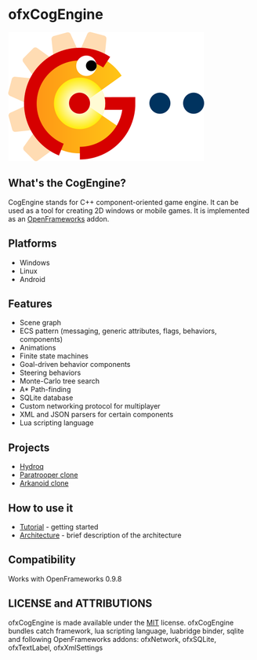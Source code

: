 ofxCogEngine
===================

![logo](Docs/logo.png)

## What's the CogEngine?

CogEngine stands for C++ component-oriented game engine. It can be used as a tool for creating 2D windows or mobile games. It is implemented as an [OpenFrameworks](http://openframeworks.cc) addon. 

## Platforms
* Windows
* Linux
* Android

## Features
* Scene graph
* ECS pattern (messaging, generic attributes, flags, behaviors, components)
* Animations
* Finite state machines
* Goal-driven behavior components
* Steering behaviors
* Monte-Carlo tree search 
* A* Path-finding
* SQLite database
* Custom networking protocol for multiplayer
* XML and JSON parsers for certain components
* Lua scripting language

## Projects
* <a href="https://github.com/dormantor/Hydroq" target="_blank">Hydroq</a>
* <a href="https://github.com/dormantor/Paratrooper" target="_blank">Paratrooper clone</a>
* <a href="https://github.com/dormantor/Arkanoid" target="_blank">Arkanoid clone</a>

## How to use it
* [Tutorial](Docs/tutorial.md) - getting started
* [Architecture](Docs/architecture.md) - brief description of the architecture

## Compatibility

Works with OpenFrameworks 0.9.8


## LICENSE and ATTRIBUTIONS

ofxCogEngine is made available under the [MIT](http://opensource.org/licenses/MIT) license.
ofxCogEngine bundles catch framework, lua scripting language, luabridge binder, sqlite and following OpenFrameworks addons: ofxNetwork, ofxSQLite, ofxTextLabel, ofxXmlSettings